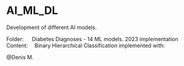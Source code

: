 # AI_ML_DL

Development of different AI models.<br>

Folder:     &emsp; Diabetes Diagnoses - 14 ML models. 2023 implementation<br>
Content:    &emsp;Binary Hierarchical Classification implemented with:

@Denis M.
